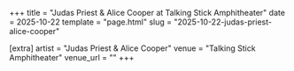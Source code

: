 +++
title = "Judas Priest & Alice Cooper at Talking Stick Amphitheater"
date = 2025-10-22
template = "page.html"
slug = "2025-10-22-judas-priest-alice-cooper"

[extra]
artist = "Judas Priest & Alice Cooper"
venue = "Talking Stick Amphitheater"
venue_url = ""
+++
